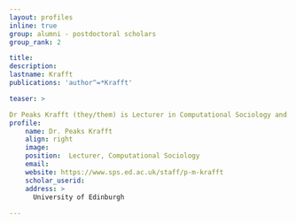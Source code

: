 ```yaml
---
layout: profiles
inline: true
group: alumni - postdoctoral scholars
group_rank: 2

title:
description: 
lastname: Krafft
publications: 'author^=*Krafft'

teaser: >

Dr Peaks Krafft (they/them) is Lecturer in Computational Sociology and Co-Director of the MSc Digital Sociology at the University of Edinburgh. Prior to joining Edinburgh, Dr Peaks launched the University of the Arts London's MA Internet Equalities and before that lectured in Social Data Science at the University of Oxford Internet Institute. Dr Krafft received their PhD in Computer Science from MIT in 2017 and undertook postdoctoral work at the University of Washington Information School, the University of California Berkeley Department of Psychology, and the Data & Society Research Institute. Their publications cross AI, cognitive science, science and technology studies, communications, and sociology.
profile:
    name: Dr. Peaks Krafft
    align: right
    image: 
    position:  Lecturer, Computational Sociology
    email: 
    website: https://www.sps.ed.ac.uk/staff/p-m-krafft
    scholar_userid: 
    address: >
      University of Edinburgh
   
---
```



